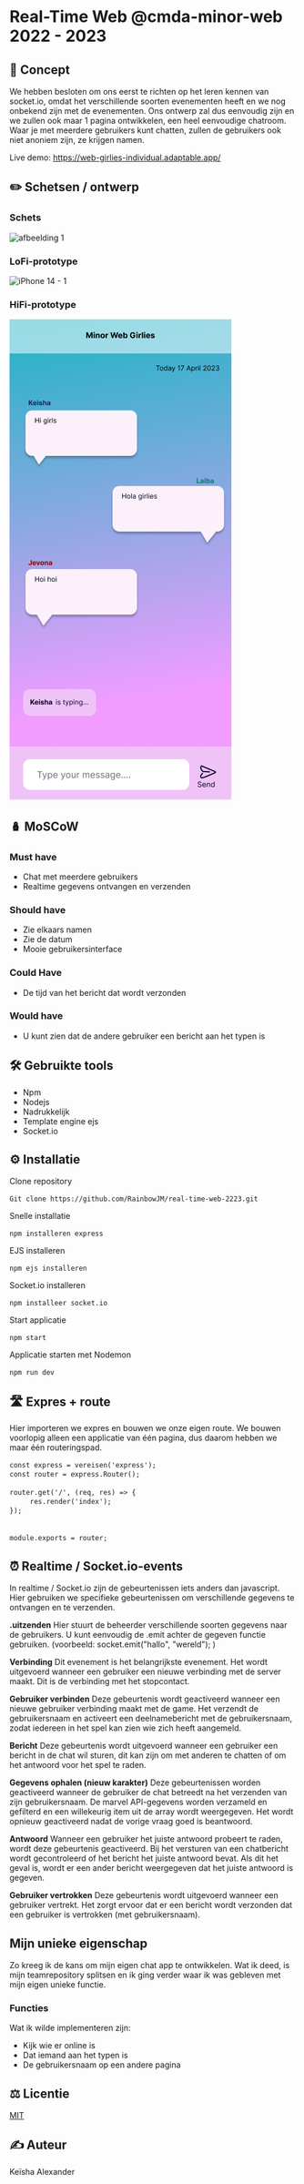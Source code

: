 # Real-Time Web @cmda-minor-web 2022 - 2023


## 🤔 Concept
We hebben besloten om ons eerst te richten op het leren kennen van socket.io, omdat het verschillende soorten evenementen heeft en we nog onbekend zijn met de evenementen. Ons ontwerp zal dus eenvoudig zijn en we zullen ook maar 1 pagina ontwikkelen, een heel eenvoudige chatroom. Waar je met meerdere gebruikers kunt chatten, zullen de gebruikers ook niet anoniem zijn, ze krijgen namen.

Live demo: https://web-girlies-individual.adaptable.app/

## ✏️ Schetsen / ontwerp

### Schets
![afbeelding 1](https://user-images.githubusercontent.com/94360732/232487129-7857ca76-19d2-41d1-80d1-c9af0ead5c89.png)

### LoFi-prototype
![iPhone 14 - 1](https://user-images.githubusercontent.com/94360732/232489788-bcc8ba8a-e43b-47a3-89cf-1da7c4f038aa.png)

### HiFi-prototype
![Idee 2](public/images/idee-2.png)


## 🪆 MoSCoW

### Must have
- Chat met meerdere gebruikers
- Realtime gegevens ontvangen en verzenden

### Should have
- Zie elkaars namen
- Zie de datum
- Mooie gebruikersinterface

### Could Have
- De tijd van het bericht dat wordt verzonden

### Would have
- U kunt zien dat de andere gebruiker een bericht aan het typen is


## 🛠️ Gebruikte tools
- Npm
- Nodejs
- Nadrukkelijk
- Template engine ejs
- Socket.io

## ⚙️ Installatie
Clone repository

```
Git clone https://github.com/RainbowJM/real-time-web-2223.git
```


Snelle installatie
```
npm installeren express
```
EJS installeren

```
npm ejs installeren

```
Socket.io installeren

```
npm installeer socket.io

```

Start applicatie

```
npm start
```

Applicatie starten met Nodemon

```
npm run dev 
```


## 🛣️ Expres + route
Hier importeren we expres en bouwen we onze eigen route. We bouwen voorlopig alleen een applicatie van één pagina, dus daarom hebben we maar één routeringspad.

```
const express = vereisen('express');
const router = express.Router();

router.get('/', (req, res) => {
     res.render('index');
});


module.exports = router;

```
## ⏰ Realtime / Socket.io-events
In realtime / Socket.io zijn de gebeurtenissen iets anders dan javascript. Hier gebruiken we specifieke gebeurtenissen om verschillende gegevens te ontvangen en te verzenden.

**.uitzenden**
Hier stuurt de beheerder verschillende soorten gegevens naar de gebruikers. U kunt eenvoudig de .emit achter de gegeven functie gebruiken. (voorbeeld: socket.emit("hallo", "wereld"); )

**Verbinding**
Dit evenement is het belangrijkste evenement. Het wordt uitgevoerd wanneer een gebruiker een nieuwe verbinding met de server maakt. Dit is de verbinding met het stopcontact.

**Gebruiker verbinden**
Deze gebeurtenis wordt geactiveerd wanneer een nieuwe gebruiker verbinding maakt met de game. Het verzendt de gebruikersnaam en activeert een deelnamebericht met de gebruikersnaam, zodat iedereen in het spel kan zien wie zich heeft aangemeld.

**Bericht**
Deze gebeurtenis wordt uitgevoerd wanneer een gebruiker een bericht in de chat wil sturen, dit kan zijn om met anderen te chatten of om het antwoord voor het spel te raden.

**Gegevens ophalen (nieuw karakter)**
Deze gebeurtenissen worden geactiveerd wanneer de gebruiker de chat betreedt na het verzenden van zijn gebruikersnaam. De marvel API-gegevens worden verzameld en gefilterd en een willekeurig item uit de array wordt weergegeven. Het wordt opnieuw geactiveerd nadat de vorige vraag goed is beantwoord.

**Antwoord**
Wanneer een gebruiker het juiste antwoord probeert te raden, wordt deze gebeurtenis geactiveerd. Bij het versturen van een chatbericht wordt gecontroleerd of het bericht het juiste antwoord bevat. Als dit het geval is, wordt er een ander bericht weergegeven dat het juiste antwoord is gegeven.

**Gebruiker vertrokken**
Deze gebeurtenis wordt uitgevoerd wanneer een gebruiker vertrekt. Het zorgt ervoor dat er een bericht wordt verzonden dat een gebruiker is vertrokken (met gebruikersnaam).

## Mijn unieke eigenschap
Zo kreeg ik de kans om mijn eigen chat app te ontwikkelen. Wat ik deed, is mijn teamrepository splitsen en ik ging verder waar ik was gebleven met mijn eigen unieke functie.

### Functies
   Wat ik wilde implementeren zijn:
   - Kijk wie er online is
   - Dat iemand aan het typen is
   - De gebruikersnaam op een andere pagina


## ⚖ Licentie
[MIT](https://github.com/RainbowJM/real-time-web-2223/blob/main/LICENSE)

## ✍ Auteur
Keïsha Alexander